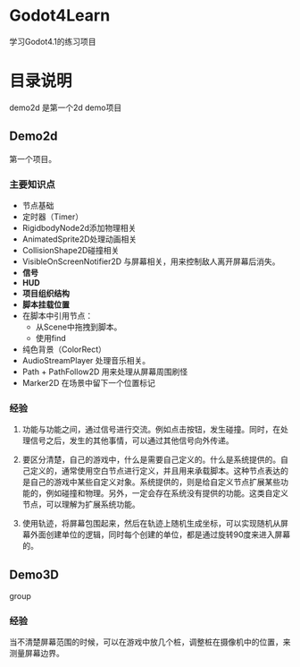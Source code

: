# Godot4Learn
学习Godot4.1的练习项目

# 目录说明

demo2d 是第一个2d demo项目



## Demo2d

第一个项目。

### 主要知识点

* 节点基础
* 定时器（Timer）
* RigidbodyNode2d添加物理相关
* AnimatedSprite2D处理动画相关
* CollisionShape2D碰撞相关
* VisibleOnScreenNotifier2D 与屏幕相关，用来控制敌人离开屏幕后消失。
* **信号**
* **HUD**
* **项目组织结构**
* **脚本挂载位置**
* 在脚本中引用节点：
  * 从Scene中拖拽到脚本。
  * 使用find
* 纯色背景（ColorRect）
* AudioStreamPlayer 处理音乐相关。
* Path + PathFollow2D 用来处理从屏幕周围刷怪
* Marker2D 在场景中留下一个位置标记



### 经验

1. 功能与功能之间，通过信号进行交流。例如点击按钮，发生碰撞。同时，在处理信号之后，发生的其他事情，可以通过其他信号向外传递。

2. 要区分清楚，自己的游戏中，什么是需要自己定义的。什么是系统提供的。自己定义的，通常使用空白节点进行定义，并且用来承载脚本。这种节点表达的是自己的游戏中某些自定义对象。系统提供的，则是给自定义节点扩展某些功能的，例如碰撞和物理。另外，一定会存在系统没有提供的功能。这类自定义节点，可以理解为扩展系统功能。

3. 使用轨迹，将屏幕包围起来，然后在轨迹上随机生成坐标，可以实现随机从屏幕外面创建单位的逻辑，同时每个创建的单位，都是通过旋转90度来进入屏幕的。



## Demo3D

group



### 经验

当不清楚屏幕范围的时候，可以在游戏中放几个桩，调整桩在摄像机中的位置，来测量屏幕边界。